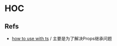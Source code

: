 # HOC

## Refs

* [how to use with ts](https://medium.com/@jrwebdev/react-higher-order-component-patterns-in-typescript-42278f7590fb) / 主要是为了解决Props继承问题